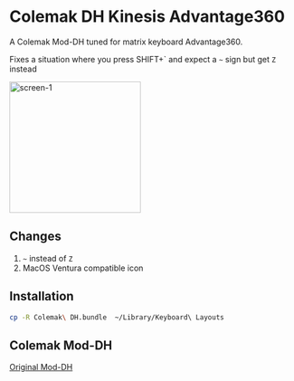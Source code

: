 # Colemak DH Kinesis Advantage360

A Colemak Mod-DH tuned for matrix keyboard Advantage360.

Fixes a situation where you press SHIFT+\` and expect a `~` sign but get `Z` instead


<img width="232" alt="screen-1" src="https://user-images.githubusercontent.com/32787/218269504-74d1e67b-a40a-4392-b8f5-823562643937.png">

## Changes
1. `~` instead of `Z`
2. MacOS Ventura compatible icon

## Installation

```bash
cp -R Colemak\ DH.bundle  ~/Library/Keyboard\ Layouts
```

## Colemak Mod-DH
[Original Mod-DH](https://colemakmods.github.io/mod-dh)
